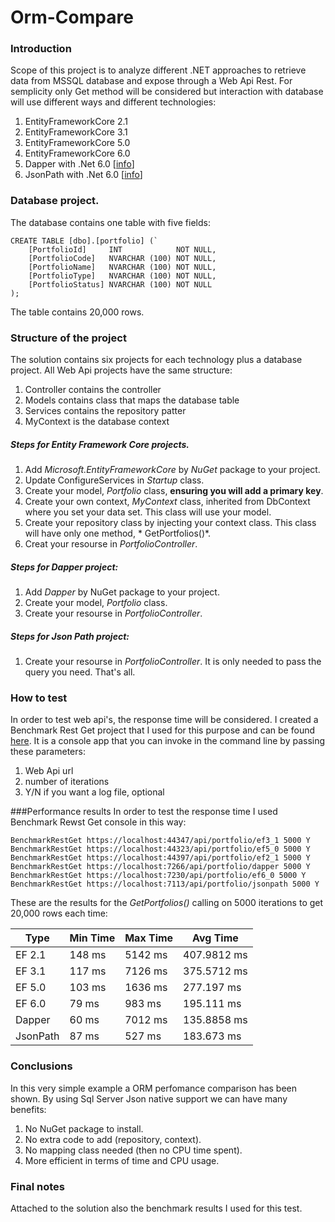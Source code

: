# Orm-Compare

### Introduction
Scope of this project is to analyze different .NET approaches to retrieve data from MSSQL database and expose through a Web Api Rest. For semplicity only Get method will be considered but
interaction with database will use different ways and different technologies:

1. EntityFrameworkCore 2.1
2. EntityFrameworkCore 3.1
3. EntityFrameworkCore 5.0
4. EntityFrameworkCore 6.0
5. Dapper with .Net 6.0 [[info](https://github.com/DapperLib/Dapper)]
6. JsonPath with .Net 6.0 [[info](https://docs.microsoft.com/en-us/sql/relational-databases/json/json-path-expressions-sql-server?view=sql-server-2017)]

### Database project.
The database contains one table with five fields:

```
CREATE TABLE [dbo].[portfolio] (`
    [PortfolioId]     INT            NOT NULL,
    [PortfolioCode]   NVARCHAR (100) NOT NULL,
    [PortfolioName]   NVARCHAR (100) NOT NULL,
    [PortfolioType]   NVARCHAR (100) NOT NULL,
    [PortfolioStatus] NVARCHAR (100) NOT NULL
);
```

The table contains 20,000 rows.

### Structure of the project
The solution contains six projects for each technology plus a database project. All Web Api projects have the same structure:
1. Controller contains the controller
2. Models contains class that maps the database table
3. Services contains the repository patter
4. MyContext is the database context 

##### Steps for Entity Framework Core projects.
1. Add *Microsoft.EntityFrameworkCore* by *NuGet* package to your project.
2. Update ConfigureServices in *Startup* class.
3. Create your model, *Portfolio* class, **ensuring you will add a primary key**.
4. Create your own context, *MyContext* class, inherited from DbContext where you set your data set. This class will use your model.
5. Create your repository class by injecting your context class. This class will have only one method, * GetPortfolios()*.
6. Creat your resourse in *PortfolioController*.

##### Steps for Dapper project:
1. Add *Dapper* by NuGet package to your project.
2. Create your model, *Portfolio* class.
3. Create your resourse in *PortfolioController*.

##### Steps for Json Path project:
1. Create your resourse in *PortfolioController*. It is only needed to pass the query you need. That's all.


### How to test
In order to test web api's, the response time will be considered. I created a Benchmark Rest Get project that I used for this purpose and can be found [here](https://github.com/skepee/Benchmark-Rest-Api-Get). It is a console app that you can invoke in the command line by passing these parameters:
1. Web Api url
2. number of iterations
3. Y/N if you want a log file, optional

###Performance results
In order to test the response time I used Benchmark Rewst Get console in this way:

```
BenchmarkRestGet https://localhost:44347/api/portfolio/ef3_1 5000 Y
BenchmarkRestGet https://localhost:44323/api/portfolio/ef5_0 5000 Y
BenchmarkRestGet https://localhost:44397/api/portfolio/ef2_1 5000 Y
BenchmarkRestGet https://localhost:7266/api/portfolio/dapper 5000 Y
BenchmarkRestGet https://localhost:7230/api/portfolio/ef6_0 5000 Y
BenchmarkRestGet https://localhost:7113/api/portfolio/jsonpath 5000 Y
```

These are the results for the *GetPortfolios()* calling on 5000 iterations to get 20,000 rows each time:

   Type    | Min Time | Max Time | Avg Time
---------- | -------- | -------- |--------------
  EF 2.1   | 148 ms   | 5142 ms  |  407.9812 ms
  EF 3.1   | 117 ms   | 7126 ms  |  375.5712 ms
  EF 5.0   | 103 ms   | 1636 ms  |  277.197 ms
  EF 6.0   | 79 ms    | 983 ms   |  195.111 ms
  Dapper   | 60 ms    | 7012 ms  |  135.8858 ms
  JsonPath | 87 ms    | 527 ms   |  183.673 ms


### Conclusions
In this very simple example a ORM perfomance comparison has been shown. By using Sql Server Json native support we can have many benefits:
1. No NuGet package to install.
2. No extra code to add (repository, context).
3. No mapping class needed (then no CPU time spent).
4. More efficient in terms of time and CPU usage.


### Final notes
Attached to the solution also the benchmark results I used for this test.

